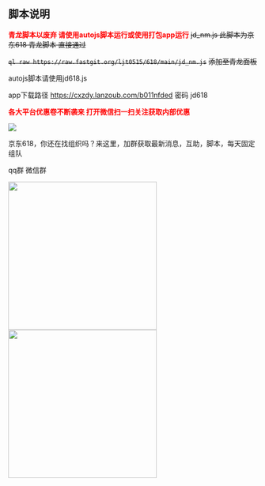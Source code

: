 ## 脚本说明
<font color='red'>**青龙脚本以废弃 请使用autojs脚本运行或使用打包app运行**</font>
~~jd_nm.js 此脚本为京东618 青龙脚本 直接通过~~

~~`ql raw https://raw.fastgit.org/ljt0515/618/main/jd_nm.js`~~
~~添加至青龙面板~~

autojs脚本请使用jd618.js

app下载路径 https://cxzdy.lanzoub.com/b011nfded 密码 jd618

<font color='red'>**各大平台优惠卷不断袭来 打开微信扫一扫关注获取内部优惠**</font>

![](https://raw.githubusercontent.com/ljt0515/618/main/qrcode_for_gh_d76dde74fd07_344.jpg)

京东618，你还在找组织吗？来这里，加群获取最新消息，互助，脚本，每天固定组队

qq群               微信群

<img src="https://raw.githubusercontent.com/ljt0515/618/main/87CE36BC9B5823EF634C12F86B0DA2F0.jpg" width="300px"><img src="https://raw.githubusercontent.com/ljt0515/618/main/wechart.png" width="300px">

